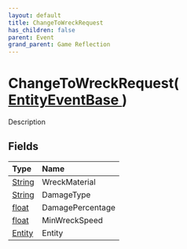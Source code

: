 ```yaml
---
layout: default
title: ChangeToWreckRequest
has_children: false
parent: Event
grand_parent: Game Reflection
---
```

# ChangeToWreckRequest( [ EntityEventBase ](/docs/game-reflection/events/entity_event_base) )
Description 

## Fields

| Type | Name |
|:-------------|:--------------|
| [String](/docs/game-reflection/components/string) | WreckMaterial |
| [String](/docs/game-reflection/components/string) | DamageType |
| [float](/docs/game-reflection/components/float) | DamagePercentage |
| [float](/docs/game-reflection/components/float) | MinWreckSpeed |
| [Entity](/docs/game-reflection/classes/entity) | Entity |

